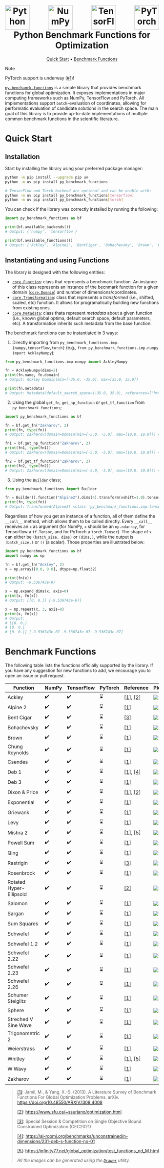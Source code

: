 <h1 align="center">
  <div style="display: flex; justify-content: space-between;">
  <a><img src="https://s3.dualstack.us-east-2.amazonaws.com/pythondotorg-assets/media/community/logos/python-logo-only.png" alt="Python" height="80"></a>
  <a><img src="https://upload.wikimedia.org/wikipedia/commons/3/31/NumPy_logo_2020.svg" alt="NumPy" height="80"></a>
  <a><img src="https://upload.wikimedia.org/wikipedia/commons/a/ab/TensorFlow_logo.svg" alt="TensorFlow" height="80"></a>
  <a><img src="https://upload.wikimedia.org/wikipedia/commons/c/c6/PyTorch_logo_black.svg" alt="PyTorch" height="80"></a>
  </div>
  Python Benchmark Functions for Optimization
  <br>
</h1>
<p align="center">
  <a href="#quick-start">Quick Start</a> •
  <a href="#benchmark-functions">Benchmark Functions</a>
</p>

> [!NOTE]  
> PyTorch support is underway ([#1](https://github.com/moesio-f/py-benchmark-functions/issues/1))!

[`py-benchamrk-functions`](https://github.com/moesio-f/py-benchmark-functions) is a simple library that provides benchmark functions for global optimization. It exposes implementations in major computing frameworks such as NumPy, TensorFlow and PyTorch. All implementations support `batch`-evaluation of coordinates, allowing for performatic evaluation of candidate solutions in the search space. The main goal of this library is to provide up-to-date implementations of multiple common benchmark functions in the scientific literature.

# Quick Start

## Installation

Start by installing the library using your preferred package manager:

```bash
python -m pip install --upgrade pip uv
python -m uv pip install py_benchmark_functions
```
```bash
# TensorFlow and Torch backend are optional and can be enable with:
python -m uv pip install py_benchmark_functions[tensorflow]
python -m uv pip install py_benchmark_functions[torch]
```

You can check if the library was correctly installed by running the following:

```python
import py_benchmark_functions as bf

print(bf.available_backends())
# Output: {'numpy', 'tensorflow'}

print(bf.available_functions())
# Output: ['Ackley', 'Alpine2', 'BentCigar', 'Bohachevsky', 'Brown', 'ChungReynolds', 'Csendes', 'Deb1', 'Deb3', 'DixonPrice', 'Exponential', 'Griewank', 'Levy', 'Mishra2', 'PowellSum', 'Qing', 'Rastrigin', 'Rosenbrock', 'RotatedHyperEllipsoid', 'Salomon', 'Sargan', 'SchumerSteiglitz', 'Schwefel', 'Schwefel12', 'Schwefel222', 'Schwefel223', 'Schwefel226', 'Sphere', 'StrechedVSineWave', 'SumSquares', 'Trigonometric2', 'WWavy', 'Weierstrass', 'Whitley', 'Zakharov']
```

## Instantiating and using Functions

The library is designed with the following entities:
- [`core.Function`](py_benchmBohachevskyark_functions/core/function.py): class that represents a benchmark function. An instance of this class represents an instance of the becnmark function for a given domain ([`core.Domain`](py_benchmBohachevskyark_functions/core/function.py)) and number of dimensions/coordinates.
- [`core.Transformation`](py_benchmBohachevskyark_functions/core/function.py): class that represents a _transformed_ (i.e., shifted, scaled, etc) function. It allows for programatically building new functions from existing ones.
- [`core.Metadata`](py_benchmBohachevskyark_functions/core/metadata.py): class thata represent _metadata_ about a given function (i.e., known global optima, default search space, default parameters, etc). A transformation inherits such metadata from the base function.

The benchmark functions can be instantiated in 3 ways:
1. Directly importing from `py_benchmark_functions.imp.{numpy,tensorflow,torch}` (e.g., `from py_benchmark_functions.imp.numpy import AckleyNumpy`);
```python
from py_benchmark_functions.imp.numpy import AckleyNumpy

fn = AckleyNumpy(dims=2)
print(fn.name, fn.domain)
# Output: Ackley Domain(min=[-35.0, -35.0], max=[35.0, 35.0])

print(fn.metadata)
# Output: Metadata(default_search_space=(-35.0, 35.0), references=['https://arxiv.org/abs/1308.4008', 'https://www.sfu.ca/~ssurjano/optimization.html'], comments='', default_parameters={'a': 20.0, 'b': 0.2, 'c': 6.283185307179586}, global_optimum=0.0, global_optimum_coordinates=<...>)
```
2. Using the global `get_fn`, `get_np_function` or `get_tf_function` from `py_benchmark_functions`;
```python
import py_benchmark_functions as bf

fn = bf.get_fn("Zakharov", 2)
print(fn, type(fn))
# Output: Zakharov(domain=Domain(min=[-5.0, -5.0], max=[10.0, 10.0])) <class 'py_benchmark_functions.imp.numpy.ZakharovNumpy'>

fn1 = bf.get_np_function("Zakharov", 2)
print(fn1, type(fn1))
# Output: Zakharov(domain=Domain(min=[-5.0, -5.0], max=[10.0, 10.0])) <class 'py_benchmark_functions.imp.numpy.ZakharovNumpy'>

fn2 = bf.get_tf_function("Zakharov", 2)
print(fn2, type(fn2))
# Output: Zakharov(domain=Domain(min=[-5.0, -5.0], max=[10.0, 10.0])) <class 'py_benchmark_functions.imp.tensorflow.ZakharovTensorflow'>
```
3. Using the [`Builder`](py_benchmBohachevskyark_functions/factory/builder.py) class;
```python
from py_benchmark_functions import Builder

fn = Builder().function("Alpine2").dims(4).transform(vshift=1.0).tensorflow().build()
print(fn, type(fn))
# Output: Transformed(Alpine2) <class 'py_benchmark_functions.imp.tensorflow.TensorflowTransformation'>
```


Regardless of how you get an instance of a function, all of them define the `__call__` method, which allows them to be called directly. Every `__call__` receives an `x` as argument (for NumPy, `x` should be an `np.ndarray`, for Tensorflow a `tf.Tensor`, and for PyTorch a `torch.Tensor`). The shape of `x` can either be `(batch_size, dims)` or `(dims,)`, while the output is `(batch_size,)` or `()` (a scalar). Those properties are illustrated below:

```python
import py_benchmark_functions as bf
import numpy as np

fn = bf.get_fn("Ackley", 2)
x = np.array([0.0, 0.0], dtype=np.float32)

print(fn(x))
# Output: -9.536743e-07

x = np.expand_dims(x, axis=0)
print(x, fn(x))
# Output: [[0. 0.]] [-9.536743e-07]

x = np.repeat(x, 3, axis=0)
print(x, fn(x))
# Output:
# [[0. 0.]
# [0. 0.]
# [0. 0.]] [-9.536743e-07 -9.536743e-07 -9.536743e-07]
```

# Benchmark Functions

The following table lists the functions officially supported by the library. If you have any suggestion for new functions to add, we encourage you to open an issue or pull request.

| Function | NumPy | TensorFlow | PyTorch | Reference | Plot |
| --- | --- | --- | --- | --- | --- |
| Ackley | ✔️ | ✔️  | ⌛ | [\[1\]](https://doi.org/10.48550/ARXIV.1308.4008), [\[2\]](https://www.sfu.ca/~ssurjano/optimization.html) | ![](.github/images/plot-2d-Ackley.png) |
| Alpine 2 | ✔️ | ✔️  | ⌛ | [\[1\]](https://doi.org/10.48550/ARXIV.1308.4008) | ![](.github/images/plot-2d-Alpine2.png) |
| Bent Cigar | ✔️ | ✔️  | ⌛ | [\[3\]](https://www3.ntu.edu.sg/home/epnsugan/index_files/CEC2021/CEC2021-2.htm) | ![](.github/images/plot-2d-BentCigar.png) |
| Bohachevsky | ✔️ | ✔️  | ⌛ | [\[1\]](https://doi.org/10.48550/ARXIV.1308.4008) | ![](.github/images/plot-2d-Bohachevsky.png) |
| Brown | ✔️ | ✔️  | ⌛ | [\[1\]](https://doi.org/10.48550/ARXIV.1308.4008) | ![](.github/images/plot-2d-Brown.png) |
| Chung Reynolds | ✔️ | ✔️  | ⌛ | [\[1\]](https://doi.org/10.48550/ARXIV.1308.4008) | ![](.github/images/plot-2d-ChungReynolds.png) |
| Csendes | ✔️ | ✔️  | ⌛ | [\[1\]](https://doi.org/10.48550/ARXIV.1308.4008) | ![](.github/images/plot-2d-Csendes.png) |
| Deb 1 | ✔️ | ✔️  | ⌛ | [\[1\]](https://doi.org/10.48550/ARXIV.1308.4008), [\[4\]](https://al-roomi.org/benchmarks/unconstrained/n-dimensions/231-deb-s-function-no-01) | ![](.github/images/plot-2d-Deb1.png) |
| Deb 3 | ✔️ | ✔️  | ⌛ | [\[1\]](https://doi.org/10.48550/ARXIV.1308.4008) | ![](.github/images/plot-2d-Deb3.png) |
| Dixon & Price | ✔️ | ✔️  | ⌛ | [\[1\]](https://doi.org/10.48550/ARXIV.1308.4008), [\[2\]](https://www.sfu.ca/~ssurjano/optimization.html) | ![](.github/images/plot-2d-DixonPrice.png) |
| Exponential | ✔️ | ✔️  | ⌛ | [\[1\]](https://doi.org/10.48550/ARXIV.1308.4008) | ![](.github/images/plot-2d-Exponential.png) |
| Griewank | ✔️ | ✔️  | ⌛ | [\[1\]](https://doi.org/10.48550/ARXIV.1308.4008) | ![](.github/images/plot-2d-Griewank.png) |
| Levy | ✔️ | ✔️  | ⌛ | [\[1\]](https://doi.org/10.48550/ARXIV.1308.4008) | ![](.github/images/plot-2d-Levy.png) |
| Mishra 2 | ✔️ | ✔️  | ⌛ | [\[1\]](https://doi.org/10.48550/ARXIV.1308.4008), [\[5\]](https://infinity77.net/global_optimization/test_functions_nd_M.html) | ![](.github/images/plot-2d-Mishra2.png) |
| Powell Sum | ✔️ | ✔️  | ⌛ | [\[1\]](https://doi.org/10.48550/ARXIV.1308.4008) | ![](.github/images/plot-2d-PowellSum.png) |
| Qing | ✔️ | ✔️  | ⌛ | [\[1\]](https://doi.org/10.48550/ARXIV.1308.4008) | ![](.github/images/plot-2d-Qing.png) |
| Rastrigin | ✔️ | ✔️  | ⌛ | [\[3\]](https://www3.ntu.edu.sg/home/epnsugan/index_files/CEC2021/CEC2021-2.htm) | ![](.github/images/plot-2d-Rastrigin.png) |
| Rosenbrock | ✔️ | ✔️  | ⌛ | [\[1\]](https://doi.org/10.48550/ARXIV.1308.4008) | ![](.github/images/plot-2d-Rosenbrock.png) |
| Rotated Hyper-Ellipsoid | ✔️ | ✔️  | ⌛ | [\[2\]](https://www.sfu.ca/~ssurjano/optimization.html) | ![](.github/images/plot-2d-RotatedHyperEllipsoid.png) |
| Salomon | ✔️ | ✔️  | ⌛ | [\[1\]](https://doi.org/10.48550/ARXIV.1308.4008) | ![](.github/images/plot-2d-Salomon.png) |
| Sargan | ✔️ | ✔️  | ⌛ | [\[1\]](https://doi.org/10.48550/ARXIV.1308.4008) | ![](.github/images/plot-2d-Sargan.png) |
| Sum Squares | ✔️ | ✔️  | ⌛ | [\[1\]](https://doi.org/10.48550/ARXIV.1308.4008) | ![](.github/images/plot-2d-SumSquares.png) |
| Schwefel | ✔️ | ✔️  | ⌛ | [\[1\]](https://doi.org/10.48550/ARXIV.1308.4008) | ![](.github/images/plot-2d-Schwefel.png) |
| Schwefel 1.2 | ✔️ | ✔️  | ⌛ | [\[1\]](https://doi.org/10.48550/ARXIV.1308.4008) | ![](.github/images/plot-2d-Schwefel12.png) |
| Schwefel 2.22 | ✔️ | ✔️  | ⌛ | [\[1\]](https://doi.org/10.48550/ARXIV.1308.4008) | ![](.github/images/plot-2d-Schwefel222.png) |
| Schwefel 2.23 | ✔️ | ✔️  | ⌛ | [\[1\]](https://doi.org/10.48550/ARXIV.1308.4008) | ![](.github/images/plot-2d-Schwefel223.png) |
| Schwefel 2.26 | ✔️ | ✔️  | ⌛ | [\[1\]](https://doi.org/10.48550/ARXIV.1308.4008) | ![](.github/images/plot-2d-Schwefel226.png) |
| Schumer Steiglitz | ✔️ | ✔️  | ⌛ | [\[1\]](https://doi.org/10.48550/ARXIV.1308.4008) | ![](.github/images/plot-2d-SchumerSteiglitz.png) |
| Sphere | ✔️ | ✔️  | ⌛ | [\[1\]](https://doi.org/10.48550/ARXIV.1308.4008) | ![](.github/images/plot-2d-Sphere.png) |
| Streched V Sine Wave | ✔️ | ✔️  | ⌛ | [\[1\]](https://doi.org/10.48550/ARXIV.1308.4008) | ![](.github/images/plot-2d-StrechedVSineWave.png) |
| Trigonometric 2 | ✔️ | ✔️  | ⌛ | [\[1\]](https://doi.org/10.48550/ARXIV.1308.4008) | ![](.github/images/plot-2d-Trigonometric2.png) |
| Weierstrass | ✔️ | ✔️  | ⌛ | [\[1\]](https://doi.org/10.48550/ARXIV.1308.4008) | ![](.github/images/plot-2d-Weierstrass.png) |
| Whitley | ✔️ | ✔️  | ⌛ | [\[1\]](https://doi.org/10.48550/ARXIV.1308.4008), [\[5\]](https://infinity77.net/global_optimization/test_functions_nd_M.html) | ![](.github/images/plot-2d-Whitley.png) |
| W Wavy | ✔️ | ✔️  | ⌛ | [\[1\]](https://doi.org/10.48550/ARXIV.1308.4008) | ![](.github/images/plot-2d-WWavy.png) |
| Zakharov | ✔️ | ✔️  | ⌛ | [\[1\]](https://doi.org/10.48550/ARXIV.1308.4008) | ![](.github/images/plot-2d-Zakharov.png) |

> [\[1\]](https://doi.org/10.48550/ARXIV.1308.4008): Jamil, M., & Yang, X.-S. (2013). A Literature Survey of Benchmark Functions For Global Optimization Problems. arXiv. https://doi.org/10.48550/ARXIV.1308.4008 
>
> [\[2\]](https://www.sfu.ca/~ssurjano/optimization.html): https://www.sfu.ca/~ssurjano/optimization.html
>
> [\[3\]](https://www3.ntu.edu.sg/home/epnsugan/index_files/CEC2021/CEC2021-2.htm): Special Session & Competition on Single Objective Bound Constrained Optimization (CEC2021)
>
> [\[4\]](https://al-roomi.org/benchmarks/unconstrained/n-dimensions/231-deb-s-function-no-01): https://al-roomi.org/benchmarks/unconstrained/n-dimensions/231-deb-s-function-no-01
>
> [\[5\]](https://infinity77.net/global_optimization/test_functions_nd_M.html): https://infinity77.net/global_optimization/test_functions_nd_M.html
>
> _All the images can be generated using the [`Drawer`](py_benchmark_functions/plot/drawer.py) utility._

